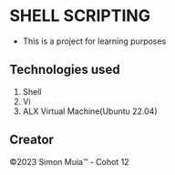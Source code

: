 # SHELL SCRIPTING
 * This is a project for learning purposes

## Technologies used
 1. Shell 
 2. Vi
 3. ALX Virtual Machine(Ubuntu 22.04)


## Creator
  &copy;2023 Simon Muia&trade; - Cohot 12
